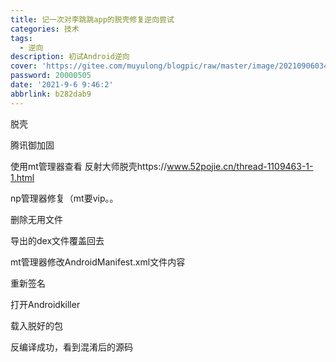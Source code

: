 ```yaml
---
title: 记一次对李跳跳app的脱壳修复逆向尝试
categories: 技术
tags:
  - 逆向
description: 初试Android逆向
cover: 'https://gitee.com/muyulong/blogpic/raw/master/image/202109060341227.jpg'
password: 20000505
date: '2021-9-6 9:46:2'
abbrlink: b282dab9
---
```


脱壳

腾讯御加固

使用mt管理器查看 反射大师脱壳https://www.52pojie.cn/thread-1109463-1-1.html

np管理器修复（mt要vip。。

删除无用文件

导出的dex文件覆盖回去

mt管理器修改AndroidManifest.xml文件内容

重新签名

打开Androidkiller

载入脱好的包

反编译成功，看到混淆后的源码

